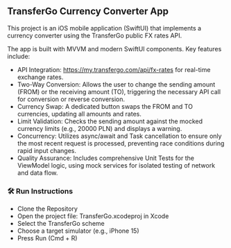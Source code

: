 ## TransferGo Currency Converter App
This project is an iOS mobile application (SwiftUI) that implements a currency converter using the TransferGo public FX rates API.

The app is built with MVVM and modern SwiftUI components. Key features include:

- API Integration: https://my.transfergo.com/api/fx-rates for real-time exchange rates.
- Two-Way Conversion: Allows the user to change the sending amount (FROM) or the receiving amount (TO), triggering the necessary API call for conversion or reverse conversion.
- Currency Swap: A dedicated button swaps the FROM and TO currencies, updating all amounts and rates.
- Limit Validation: Checks the sending amount against the mocked currency limits (e.g., 20000 PLN) and displays a warning.
- Concurrency: Utilizes async/await and Task cancellation to ensure only the most recent request is processed, preventing race conditions during rapid input changes.
- Quality Assurance: Includes comprehensive Unit Tests for the ViewModel logic, using mock services for isolated testing of network and data flow.

### 🛠 Run Instructions
- Clone the Repository
- Open the project file: TransferGo.xcodeproj in Xcode
- Select the TransferGo scheme
- Choose a target simulator (e.g., iPhone 15)
- Press Run (Cmd + R)

